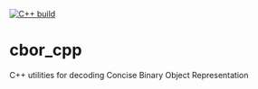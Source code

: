 [![C++ build](https://github.com/glvi/cbor_cpp/actions/workflows/cpp.yaml/badge.svg)](https://github.com/glvi/cbor_cpp/actions/workflows/cpp.yaml)
# cbor_cpp
C++ utilities for decoding Concise Binary Object Representation
